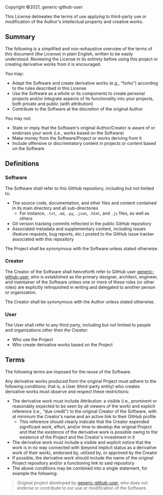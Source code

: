 Copyright ©2021, generic-github-user

This License delineates the terms of use applying to third-party use or modification of the Author's intellectual property and creative works.

## Summary

The following is a simplified and non-exhaustive overview of the terms of this document (the License) in plain English, written to be easily understood. Reviewing the License in its entirety before using this project or creating derivative works from it is encouraged.

You may:
 - Adapt the Software and create derivative works (e.g., "forks") according to the rules described in this License
 - Use the Software as a whole or its components to create personal projects and/or integrate aspects of its functionality into your projects, both private and public (with attribution)
 - Contribute to the Software at the discretion of the original Author

You may not:
 - State or imply that the Software's original Author/Creator is aware of or endorses your work (i.e., works based on the Software)
 - Make money from the Software/Project or works deriving from it
 - Include offensive or discriminatory content in projects or content based on the Software

## Definitions

### Software

The Software shall refer to this GitHub repository, including but not limited to:
 - The source code, documentation, and other files and content contained in its main directory and all sub-directories
   - For instance, `.txt`, `.md`, `.py`, `.json`, `.html`, and `.js` files, as well as others
 - Git version tracking commits reflected in the public GitHub repository
 - Associated metadata and supplementary content, including issues (feature requests, bug reports, etc.) posted to the GitHub issue tracker associated with this repository

The Project shall be synonymous with the Software unless stated otherwise.

### Creator

The Creator of the Software shall henceforth refer to GitHub user [generic-github-user](https://github.com/generic-github-user), who is established as the primary designer, architect, engineer, and maintainer of the Software unless one or more of these roles (or other roles) are explicitly relinquished in writing and delegated to another person or organization.

The Creator shall be synonymous with the Author unless stated otherwise.

### User

The User shall refer to any third party, including but not limited to people and organizations *other than the Creator*:
 - Who use the Project
 - Who create derivative works based on the Project

## Terms

The following terms are imposed for the reuse of the Software.

Any derivative works produced from the original Project must adhere to the following conditions; that is, a User (third-party entity) who creates derivative works must observe and respect these restrictions:
 - The derivative work must include Attribution: a visible (i.e., prominent or reasonably expected to be seen by all viewers of the work) and explicit reference (i.e., "due credit") to the original Creator of the Software, with at minimum the Creator's name and an active link to their GitHub profile
    - This reference should clearly indicate that the Creator expended significant work, effort, and/or time to develop the original Project and that the existence of the derivative work is possible owing to the existence of the Project and the Creator's investment in it
 - The derivative work must include a visible and explicit notice that the work is in no way connected with (beyond implicit status as a derivative work of their work), endorsed by, utilized by, or approved by the Creator
 - If possible, the derivative work should include the name of the original Project repository and/or a functioning link to said repository
 - The above conditions may be combined into a single statement, for example the following:
  > Original project developed by [generic-github-user](https://github.com/generic-github-user), who does not endorse or contribute to our use or modification of the Software.
